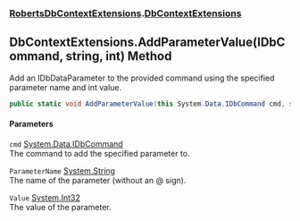 ### [RobertsDbContextExtensions](RobertsDbContextExtensions 'RobertsDbContextExtensions').[DbContextExtensions](DbContextExtensions 'RobertsDbContextExtensions.DbContextExtensions')
## DbContextExtensions.AddParameterValue(IDbCommand, string, int) Method
Add an IDbDataParameter to the provided command using the specified
parameter name and int value.
```csharp
public static void AddParameterValue(this System.Data.IDbCommand cmd, string ParameterName, int Value);
```
#### Parameters
<a name='RobertsDbContextExtensions_DbContextExtensions_AddParameterValue(System_Data_IDbCommand_string_int)_cmd'></a>
`cmd` [System.Data.IDbCommand](https://docs.microsoft.com/en-us/dotnet/api/System.Data.IDbCommand 'System.Data.IDbCommand')  
The command to add the specified parameter to.
  
<a name='RobertsDbContextExtensions_DbContextExtensions_AddParameterValue(System_Data_IDbCommand_string_int)_ParameterName'></a>
`ParameterName` [System.String](https://docs.microsoft.com/en-us/dotnet/api/System.String 'System.String')  
The name of the parameter (without an @ sign).
  
<a name='RobertsDbContextExtensions_DbContextExtensions_AddParameterValue(System_Data_IDbCommand_string_int)_Value'></a>
`Value` [System.Int32](https://docs.microsoft.com/en-us/dotnet/api/System.Int32 'System.Int32')  
The value of the parameter.
  
